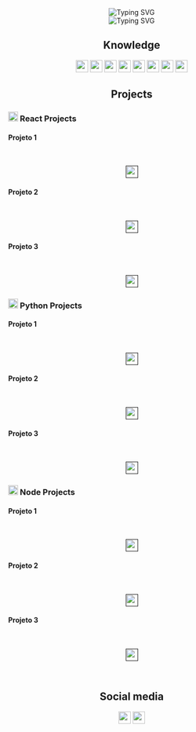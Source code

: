 <div align="center"><img src="https://readme-typing-svg.demolab.com?font=Helvetica&size=50&pause=1500&color=F79715&center=true&vCenter=true&width=600&height=70&lines=Luiz+Gustavo's+Profile" alt="Typing SVG" /></div>

<div align="center"><img src="https://readme-typing-svg.demolab.com?font=Helvetica&repeat=false&color=F79715&center=true&vCenter=true&width=435&lines=Currently+i'm+studying%3A+React.js" alt="Typing SVG" /></div>

<h2 align="center">Knowledge</h2>
<p align="center">
    <img src="https://img.shields.io/badge/React.js-61DAFB?style=flat&logo=react&logoColor=white" height="25">
    <img src="https://img.shields.io/badge/Node.js-5FA04E?style=flat&logo=nodedotjs&logoColor=white" height="25">
    <img src="https://img.shields.io/badge/Javascript-F7DF1E?style=flat&logo=javascript&logoColor=white" height="25">
    <img src="https://img.shields.io/badge/Python-3776AB?style=flat&logo=python&logoColor=white" height="25">
    <img src="https://img.shields.io/badge/C-A8B9CC?style=flat&logo=c&logoColor=white" height="25">
    <img src="https://img.shields.io/badge/Firebase-DD2C00?style=flat&logo=firebase&logoColor=white" height="25">
    <img src="https://img.shields.io/badge/HTML5-E34F26?style=flat&logo=html5&logoColor=white" height="25">
    <img src="https://img.shields.io/badge/CSS3-1572B6?style=flat&logo=css3&logoColor=white" height="25">
</p>

<h2 align="center">Projects</h2>
<h3><img src="https://cdn.jsdelivr.net/gh/devicons/devicon@latest/icons/react/react-original.svg" height="20" width="20"> React Projects</h3>
<h4>Projeto 1</h4><br>
<p align="center"><a href=""><img align="center" src="https://img.shields.io/badge/Click%20Here-61DAFB?style=flat&logo=react&logoColor=white" height="25"></a></p>
<h4>Projeto 2</h4><br>
<p align="center"><a href=""><img align="center" src="https://img.shields.io/badge/Click%20Here-61DAFB?style=flat&logo=react&logoColor=white" height="25"></a></p>
<h4>Projeto 3</h4><br>
<p align="center"><a href=""><img align="center" src="https://img.shields.io/badge/Click%20Here-61DAFB?style=flat&logo=react&logoColor=white" height="25"></a></p>

<h3><img src="https://cdn.jsdelivr.net/gh/devicons/devicon@latest/icons/python/python-original.svg" height="20" width="20"> Python Projects</h3>
<h4>Projeto 1</h4><br>
<p align="center"><a href=""><img align="center" src="https://img.shields.io/badge/Click%20Here-3776AB?style=flat&logo=python&logoColor=white" height="25"></a></p>
<h4>Projeto 2</h4><br>
<p align="center"><a href=""><img align="center" src="https://img.shields.io/badge/Click%20Here-3776AB?style=flat&logo=python&logoColor=white" height="25"></a></p>
<h4>Projeto 3</h4><br>
<p align="center"><a href=""><img align="center" src="https://img.shields.io/badge/Click%20Here-3776AB?style=flat&logo=python&logoColor=white" height="25"></a></p>

<h3><img src="https://cdn.jsdelivr.net/gh/devicons/devicon@latest/icons/nodejs/nodejs-original.svg" height="20" width="20"> Node Projects</h3>
<h4>Projeto 1</h4><br>
<p align="center"><a href=""><img align="center" src="https://img.shields.io/badge/Click%20Here-8CC84B?style=flat&logo=node.js&logoColor=white" height="25"></a></p>
<h4>Projeto 2</h4><br>
<p align="center"><a href=""><img align="center" src="https://img.shields.io/badge/Click%20Here-8CC84B?style=flat&logo=node.js&logoColor=white" height="25"></a></p>
<h4>Projeto 3</h4><br>
<p align="center"><a href=""><img align="center" src="https://img.shields.io/badge/Click%20Here-8CC84B?style=flat&logo=node.js&logoColor=white" height="25"></a></p>
<br>
<h2 align='center'>Social media</h2>
<p align='center'>
    <a href="https://www.linkedin.com/in/luiz-andrade7/"><img src='https://cdn-icons-png.flaticon.com/128/3536/3536505.png' width="25" height="25"></a>
    <a href="https://www.instagram.com/luiz_guusta/?next=%2F"><img src='https://cdn-icons-png.flaticon.com/128/2111/2111463.png' width="25" height="25"></a>
</p>
